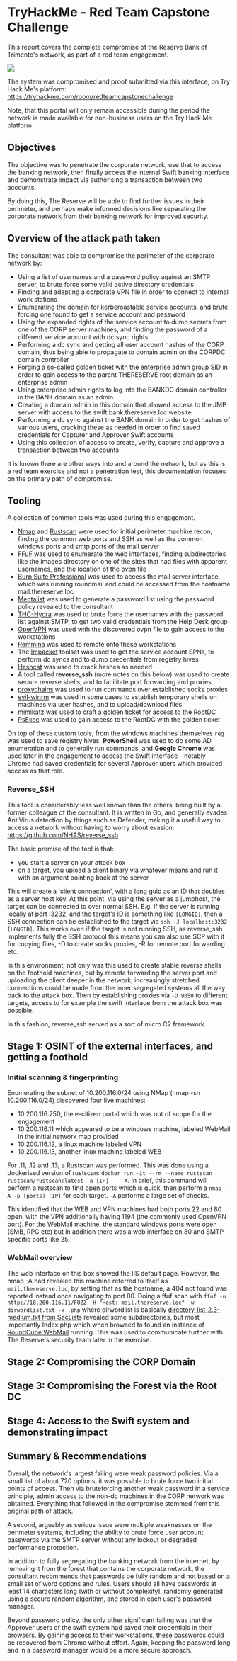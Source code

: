 # TryHackMe - Red Team Capstone Challenge

This report covers the complete compromise of the Reserve Bank of Trimento's network, as part of a red team engagement. 

![](./full-compromise.png)

The system was compromised and proof submitted via this interface, on Try Hack Me's platform: https://tryhackme.com/room/redteamcapstonechallenge

Note, that this portal will only remain accessible during the period the network is made available for non-business users on the Try Hack Me platform.

## Objectives

The objective was to penetrate the corporate network, use that to access the banking network, then finally access the internal Swift banking interface and demonstrate impact via authorising a transaction between two accounts.

By doing this, The Reserve will be able to find further issues in their perimeter, and perhaps make informed decisions like separating the corporate network from their banking network for improved security.

## Overview of the attack path taken

The consultant was able to compromise the perimeter of the corporate network by:

- Using a list of usernames and a password policy against an SMTP server, to brute force some valid active directory credentials
- Finding and adapting a corporate VPN file in order to connect to internal work stations
- Enumerating the domain for kerberoastable service accounts, and brute forcing one found to get a service account and password
- Using the expanded rights of the service account to dump secrets from one of the CORP server machines, and finding the password of a different service account with dc sync rights
- Performing a dc sync and getting all user account hashes of the CORP domain, thus being able to propagate to domain admin on the CORPDC domain controller
- Forging a so-called golden ticket with the enterprise admin group SID in order to gain access to the parent THERESERVE root domain as an enterprise admin
- Using enterprise admin rights to log into the BANKDC domain controller in the BANK domain as an admin
- Creating a domain admin in this domain that allowed access to the JMP server with access to the swift.bank.thereserve.loc website
- Performing a dc sync against the BANK domain in order to get hashes of various users, cracking these as needed in order to find saved credentials for Capturer and Approver Swift accounts
- Using this collection of access to create, verify, capture and approve a transaction between two accounts

It is known there are other ways into and around the network, but as this is a red team exercise and not a penetration test, this documentation focuses on the primary path of compromise.

## Tooling

A collection of common tools was used during this engagement.

- [Nmap](https://nmap.org/) and [Rustscan](https://github.com/RustScan/RustScan) were used for initial perimeter machine recon, finding the common web ports and SSH as well as the common windows ports and smtp ports of the mail server
- [FFuF](https://github.com/ffuf/ffuf) was used to enumerate the web interfaces, finding subdirectories like the images directory on one of the sites that had files with apparent usernames, and the location of the ovpn file
- [Burp Suite Professional](https://portswigger.net/burp) was used to access the mail server interface, which was running roundmail and could be accessed from the hostname mail.thereserve.loc
- [Mentalist](https://github.com/sc0tfree/mentalist) was used to generate a password list using the password policy revealed to the consultant
- [THC-Hydra](https://github.com/vanhauser-thc/thc-hydra) was used to brute force the usernames with the password list against SMTP, to get two valid credentials from the Help Desk group
- [OpenVPN](https://openvpn.net/) was used with the discovered ovpn file to gain access to the workstations
- [Remmina](https://remmina.org/) was used to remote onto these workstations
- The [Impacket](https://github.com/fortra/impacket) toolset was used to get the service account SPNs, to perform dc syncs and to dump credentials from registry hives
- [Hashcat](https://hashcat.net/hashcat/) was used to crack hashes as needed
- A tool called **reverse_ssh** (more notes on this below) was used to create secure reverse shells, and to facilitate port forwarding and proxies
- [proxychains](https://github.com/haad/proxychains) was used to run commands over established socks proxies
- [evil-winrm](https://github.com/Hackplayers/evil-winrm) was used in some cases to establish temporary shells on machines via user hashes, and to upload/download files
- [mimikatz](https://github.com/ParrotSec/mimikatz) was used to craft a golden ticket for access to the RootDC
- [PsExec](https://learn.microsoft.com/en-us/sysinternals/downloads/psexec) was used to gain access to the RootDC with the golden ticket


On top of these custom tools, from the windows machines themselves `reg` was used to save registry hives, **PowerShell** was used to do some AD enumeration and to generally run commands, and **Google Chrome** was used later in the engagement to access the Swift interface - notably Chrome had saved credentials for several Approver users which provided access as that role.

### Reverse_SSH

This tool is considerably less well known than the others, being built by a former colleague of the consultant. It is written in Go, and generally evades AntiVirus detection by things such as Defender, making it a useful way to access a network without having to worry about evasion: https://github.com/NHAS/reverse_ssh

The basic premise of the tool is that:

- you start a server on your attack box
- on a target, you upload a client binary via whatever means and run it with an argument pointing back at the server

This will create a 'client connection', with a long guid as an ID that doubles as a server host key. At this point, via using the server as a jumphost, the target can be connected to over normal SSH. E.g. if the server is running locally at port :3232, and the target's ID is something like `[LONGID]`, then a SSH connection can be established to the target via `ssh -J localhost:3232 [LONGID]`. This works even if the target is not running SSH, as reverse_ssh implements fully the SSH protocol this means you can also use SCP with it for copying files, -D to create socks proxies, -R for remote port forwarding etc.

In this environment, not only was this used to create stable reverse shells on the foothold machines, but by remote forwarding the server port and uploading the client deeper in the network, increasingly stretched connections could be made from the inner segregated systems all the way back to the attack box. Then by establishing proxies via `-D 9050` to different targets, access to for example the swift interface from the attack box was possible.

In this fashion, reverse_ssh served as a sort of micro C2 framework.

## Stage 1: OSINT of the external interfaces, and getting a foothold

### Initial scanning & fingerprinting

Enumerating the subnet of 10.200.116.0/24 using NMap (nmap -sn 10.200.116.0/24) discovered four live machines:

- 10.200.116.250, the e-citizen portal which was out of scope for the engagement
- 10.200.116.11 which appeared to be a windows machine, labeled WebMail in the initial network map provided
- 10.200.116.12, a linux machine labeled VPN
- 10.200.116.13, another linux machine labeled WEB

For .11, .12 and .13, a Rustscan was performed. This was done using a dockerised version of rustscan: `docker run -it --rm --name rustscan rustscan/rustscan:latest -a [IP] -- -A`. In brief, this command will perform a rustscan to find open ports which is quick, then perform a `nmap -A -p [ports] [IP]` for each target. `-A` performs a large set of checks.

This identified that the WEB and VPN machines had both ports 22 and 80 open, with the VPN additionally having 1194 (the commonly used OpenVPN port). For the WebMail machine, the standard windows ports were open (SMB, RPC etc) but in addition there was a web interface on 80 and SMTP specific ports like 25.

### WebMail overview

The web interface on this box showed the IIS default page. However, the nmap -A had revealed this machine referred to itself as `mail.thereserve.loc`; by setting that as the hostname, a 404 not found was reported instead once navigating to port 80. Doing a ffuf scan with `ffuf -u http://10.200.116.11/FUZZ -H "Host: mail.thereserve.loc" -w dirwordlist.txt -x .php` where dirwordlist is basically [directory-list-2.3-medium.txt from SecLists](https://github.com/danielmiessler/SecLists/blob/master/Discovery/Web-Content/directory-list-2.3-medium.txt) revealed some subdirectories, but most importantly Index.php which when browsed to found an instance of [RoundCube WebMail](https://roundcube.net/) running. This was used to communicate further with The Reserve's security team later in the exercise.

## Stage 2: Compromising the CORP Domain

## Stage 3: Compromising the Forest via the Root DC

## Stage 4: Access to the Swift system and demonstrating impact

## Summary & Recommendations

Overall, the network's largest failing were weak password policies. Via a small list of about 720 options, it was possible to brute force two initial points of access. Then via bruteforcing another weak password in a service principle, admin access to the non-dc machines in the CORP network was obtained. Everything that followed in the compromise stemmed from this original path of attack.

A second, arguably as serious issue were multiple weaknesses on the perimeter systems, including the ability to brute force user account passwords via the SMTP server without any lockout or degraded performance protection.

In addition to fully segregating the banking network from the internet, by removing it from the forest that contains the corporate network, the consultant recommends that passwords be fully random and not based on a small set of word options and rules. Users should all have passwords at least 14 characters long (with or without complexity), randomly generated using a secure random algorithm, and stored in each user's password manager.

Beyond password policy, the only other significant failing was that the Approver users of the swift system had saved their credentials in their browsers. By gaining access to their workstations, these passwords could be recovered from Chrome without effort. Again, keeping the password long and in a password manager would be a more secure approach.
